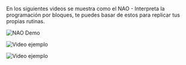En los siguientes videos se muestra como el NAO - Interpreta la programación por bloques, te puedes basar de estos para replicar tus propias rutinas.

![NAO Demo](./Video-de-WhatsApp-2025-09-05-a-las-12.57.11_6e60f758.gif)                

![Video ejemplo](Ejemplos/VideodeWhatsApp2025-09-10alas10.22.21_fe3dfd34-ezgif.com-video-to-gif-converter.gif)


![Video ejemplo](Ejemplos/VideodeWhatsApp2025-09-10alas10.22.21_fe3dfd34-ezgif.com-video-to-gif-converter.gif)

